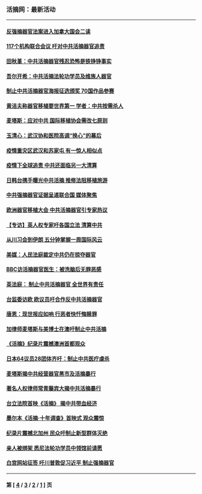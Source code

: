 ### 活摘网：最新活动
---
#### [反强摘器官法案进入加拿大国会二读](../../pages/nf5883/n13033450.md?07260430) 
#### [117个机构联合会议 吁对中共活摘器官追责](../../pages/nf5883/n12775087.md?07260430) 
#### [田秋堇：中共活摘器官残忍恐怖是铁铮铮事实](../../pages/nf5883/n12702148.md?07260430) 
#### [吾尔开希：中共活摘法轮功学员及维族人器官](../../pages/nf5883/n12693197.md?07260430) 
#### [制止中共活摘器官海报征选颁奖 70国作品参赛](../../pages/nf5883/n12692050.md?07260430) 
#### [黄洁夫称器官移植要世界第一 学者：中共按需杀人](../../pages/nf5883/n12572329.md?07260430) 
#### [麦塔斯：应对中共 国际移植协会需改七原则](../../pages/nf5883/n12514711.md?07260430) 
#### [玉清心：武汉协和医院高调“换心”的幕后](../../pages/nf5883/n12298730.md?07260430) 
#### [疫情重灾区武汉和苏家屯 有一惊人相似点](../../pages/nf5883/n12150824.md?07260430) 
#### [疫情下全球追责 中共还面临另一大清算](../../pages/nf5883/n12070397.md?07260430) 
#### [日韩台携手曝光中共活摘 推修法阻移植旅游](../../pages/nf5883/n11712046.md?07260430) 
#### [中共强摘器官证据呈递联合国 媒体聚焦](../../pages/nf5883/n11546426.md?07260430) 
#### [欧洲器官移植大会 中共活摘器官引专家热议](../../pages/nf5883/n11539095.md?07260430) 
#### [【专访】英人权专家吁各国立法 清算中共](../../pages/nf5883/n11367315.md?07260430) 
#### [从川习会到伊朗 五分钟掌握一周国际风云](../../pages/nf5883/n11338520.md?07260430) 
#### [美媒：人民法庭裁定中共仍在掠夺器官](../../pages/nf5883/n11334897.md?07260430) 
#### [BBC访活摘器官医生：被洗脑后无罪恶感](../../pages/nf5883/n11335935.md?07260430) 
#### [英法庭： 制止中共活摘器官 全世界有责任](../../pages/nf5883/n11330691.md?07260430) 
#### [台监委访欧 欧议员吁合作反中共活摘器官](../../pages/nf5883/n11109190.md?07260430) 
#### [唐恩：现世报应如响 行恶者快忏悔赎罪](../../pages/nf5883/n11104016.md?07260430) 
#### [加律师麦塔斯与美博士在澳吁制止中共活摘](../../pages/nf5883/n10724764.md?07260430) 
#### [《活摘》纪录片震撼澳洲首都观众](../../pages/nf5883/n10722747.md?07260430) 
#### [日本64议员28团体齐吁：制止中共医疗虐杀](../../pages/nf5883/n10587757.md?07260430) 
#### [麦塔斯揭中共经营器官黑市及活摘暴行](../../pages/nf5883/n10442407.md?07260430) 
#### [著名人权律师常青藤宾大揭中共活摘暴行](../../pages/nf5883/n10318181.md?07260430) 
#### [台立法院首映《活摘》 揭中共带血经济](../../pages/nf5883/n9938847.md?07260430) 
#### [墨尔本《活摘·十年调查》首映式 观众震惊](../../pages/nf5883/n9522572.md?07260430) 
#### [纪录片震撼北加州 民众吁制止新型群体灭绝](../../pages/nf5883/n9188314.md?07260430) 
#### [亲人被绑架 悉尼法轮功学员中领馆前请愿](../../pages/nf5883/n9056753.md?07260430) 
#### [白宫网站征签 吁川普敦促习近平 制止强摘器官](../../pages/nf5883/n9009661.md?07260430) 

---
#### 第 [ [4](./4.md?07260430) / [3](./3.md?07260430) / [2](./2.md?07260430) / [1](./1.md?07260430) ] 页
